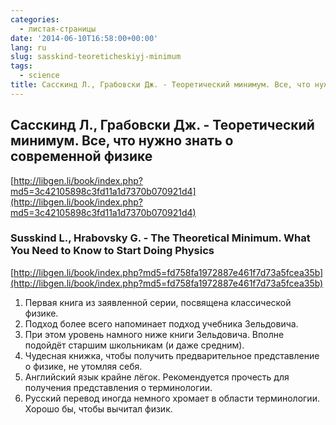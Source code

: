 ```yaml
---
categories:
  - листая-страницы
date: '2014-06-10T16:58:00+00:00'
lang: ru
slug: sasskind-teoreticheskiyj-minimum
tags:
  - science
title: Сасскинд Л., Грабовски Дж. - Теоретический минимум. Все, что нужно знать о современной физике
---
```


## Сасскинд Л., Грабовски Дж. - Теоретический минимум. Все, что нужно знать о современной физике

[http://libgen.li/book/index.php?md5=3c42105898c3fd11a1d7370b070921d4](http://libgen.li/book/index.php?md5=3c42105898c3fd11a1d7370b070921d4)  

<!--more-->

### Susskind L., Hrabovsky G. - The Theoretical Minimum. What You Need to Know to Start Doing Physics

[http://libgen.li/book/index.php?md5=fd758fa1972887e461f7d73a5fcea35b](http://libgen.li/book/index.php?md5=fd758fa1972887e461f7d73a5fcea35b)  

1.  Первая книга из заявленной серии, посвящена классической физике.
2.  Подход более всего напоминает подход учебника Зельдовича.
3.  При этом уровень намного ниже книги Зельдовича. Вполне подойдёт старшим школьникам (и даже средним).
4.  Чудесная книжка, чтобы получить предварительное представление о физике, не утомляя себя.
5.  Английский язык крайне лёгок. Рекомендуется прочесть для получения представления о терминологии.
6.  Русский перевод иногда немного хромает в области терминологии. Хорошо бы, чтобы вычитал физик.
